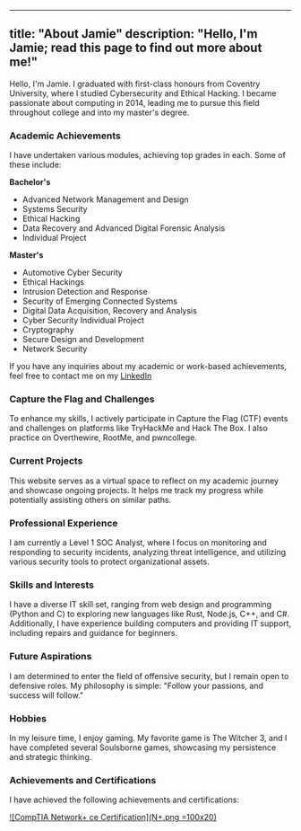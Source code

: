 
---
title: "About Jamie" 
description: "Hello, I'm Jamie; read this page to find out more about me!"
---

Hello, I'm Jamie. I graduated with first-class honours from Coventry University, where I studied Cybersecurity and Ethical Hacking. I became passionate about computing in 2014, leading me to pursue this field throughout college and into my master's degree.

### Academic Achievements
I have undertaken various modules, achieving top grades in each. Some of these include:

__Bachelor's__
- Advanced Network Management and Design
- Systems Security
- Ethical Hacking
- Data Recovery and Advanced Digital Forensic Analysis
- Individual Project
  
__Master's__
- Automotive Cyber Security
- Ethical Hackings
- Intrusion Detection and Response
- Security of Emerging Connected Systems
- Digital Data Acquisition, Recovery and Analysis
- Cyber Security Individual Project
- Cryptography
- Secure Design and Development
- Network Security

If you have any inquiries about my academic or work-based achievements, feel free to contact me on my [LinkedIn](https://www.linkedin.com/in/jamie-gunner/)

### Capture the Flag and Challenges
To enhance my skills, I actively participate in Capture the Flag (CTF) events and challenges on platforms like TryHackMe and Hack The Box. I also practice on Overthewire, RootMe, and pwncollege.

### Current Projects
This website serves as a virtual space to reflect on my academic journey and showcase ongoing projects. It helps me track my progress while potentially assisting others on similar paths.

### Professional Experience
I am currently a Level 1 SOC Analyst, where I focus on monitoring and responding to security incidents, analyzing threat intelligence, and utilizing various security tools to protect organizational assets.

### Skills and Interests
I have a diverse IT skill set, ranging from web design and programming (Python and C) to exploring new languages like Rust, Node.js, C++, and C#. Additionally, I have experience building computers and providing IT support, including repairs and guidance for beginners.

### Future Aspirations
I am determined to enter the field of offensive security, but I remain open to defensive roles. My philosophy is simple: "Follow your passions, and success will follow."

### Hobbies
In my leisure time, I enjoy gaming. My favorite game is The Witcher 3, and I have completed several Soulsborne games, showcasing my persistence and strategic thinking.

### Achievements and Certifications 
I have achieved the following achievements and certifications:

[![CompTIA Network+ ce Certification](N+.png =100x20)](https://www.credly.com/badges/5642430e-4056-4d0e-a03a-8f25d22be8a7)












